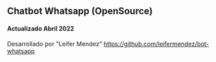 ## Chatbot Whatsapp (OpenSource)
#### Actualizado Abril 2022

Desarrollado por "Leifer Mendez"
https://github.com/leifermendez/bot-whatsapp
